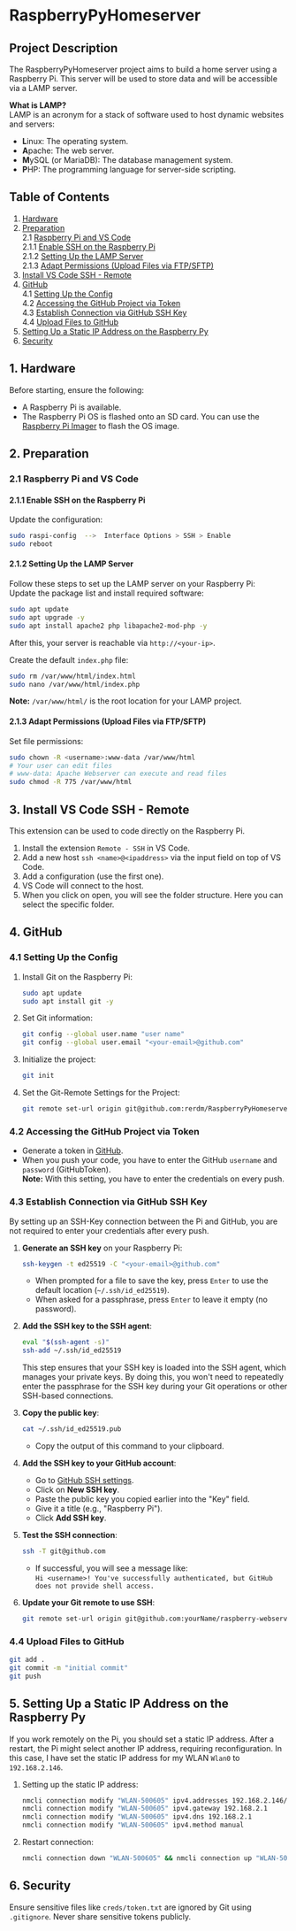 # RaspberryPyHomeserver

## Project Description
The RaspberryPyHomeserver project aims to build a home server using a Raspberry Pi. This server will be used to store data and will be accessible via a LAMP server.

**What is LAMP?**  
LAMP is an acronym for a stack of software used to host dynamic websites and servers:
- **L**inux: The operating system.
- **A**pache: The web server.
- **M**ySQL (or MariaDB): The database management system.
- **P**HP: The programming language for server-side scripting.

## Table of Contents
1. [Hardware](#1-hardware)<br>
2. [Preparation](#2-preparation)<br>
   2.1 [Raspberry Pi and VS Code](#21-raspberry-pi-and-vs-code)<br>
      2.1.1 [Enable SSH on the Raspberry Pi](#211-enable-ssh-on-the-raspberry-pi)<br>
      2.1.2 [Setting Up the LAMP Server](#212-setting-up-the-lamp-server)<br>
      2.1.3 [Adapt Permissions (Upload Files via FTP/SFTP)](#213-adapt-permissions-upload-files-via-ftpsftp)<br>
3. [Install VS Code SSH - Remote](#3-install-vs-code-ssh---remote)<br>
4. [GitHub](#4-github)<br>
   4.1 [Setting Up the Config](#41-setting-up-the-config)<br>
   4.2 [Accessing the GitHub Project via Token](#42-accessing-the-github-project-via-token)<br>
   4.3 [Establish Connection via GitHub SSH Key](#43-establish-connection-via-github-ssh-key)<br>
   4.4 [Upload Files to GitHub](#44-upload-files-to-github)<br>
5. [Setting Up a Static IP Address on the Raspberry Py](#5-setting-up-a-static-ip-address-on-the-raspberry-py)<br>
6. [Security](#6-security)<br>

## 1. Hardware
Before starting, ensure the following:
- A Raspberry Pi is available.
- The Raspberry Pi OS is flashed onto an SD card. You can use the [Raspberry Pi Imager](https://www.raspberrypi.com/software/) to flash the OS image.

## 2. Preparation

### 2.1 Raspberry Pi and VS Code

#### 2.1.1 Enable SSH on the Raspberry Pi
Update the configuration:

```bash
sudo raspi-config  -->  Interface Options > SSH > Enable
sudo reboot
```

#### 2.1.2 Setting Up the LAMP Server
Follow these steps to set up the LAMP server on your Raspberry Pi:<br>
Update the package list and install required software:

```bash
sudo apt update
sudo apt upgrade -y
sudo apt install apache2 php libapache2-mod-php -y
```
After this, your server is reachable via `http://<your-ip>`.

Create the default `index.php` file:

```bash
sudo rm /var/www/html/index.html
sudo nano /var/www/html/index.php
```
**Note:** `/var/www/html/` is the root location for your LAMP project.

#### 2.1.3 Adapt Permissions (Upload Files via FTP/SFTP)

Set file permissions:

```bash
sudo chown -R <username>:www-data /var/www/html
# Your user can edit files
# www-data: Apache Webserver can execute and read files
sudo chmod -R 775 /var/www/html
```

## 3. Install VS Code SSH - Remote

This extension can be used to code directly on the Raspberry Pi.

1. Install the extension `Remote - SSH` in VS Code.
2. Add a new host `ssh <name>@<ipaddress>` via the input field on top of VS Code.
3. Add a configuration (use the first one).
4. VS Code will connect to the host.
5. When you click on open, you will see the folder structure. Here you can select the specific folder.

## 4. GitHub

### 4.1 Setting Up the Config

1. Install Git on the Raspberry Pi:

   ```bash
   sudo apt update
   sudo apt install git -y
   ``` 
2. Set Git information:

   ```bash
   git config --global user.name "user name"
   git config --global user.email "<your-email>@github.com"
   ``` 

3. Initialize the project:

   ```bash
   git init
   ``` 

4. Set the Git-Remote Settings for the Project:
   ```bash
   git remote set-url origin git@github.com:rerdm/RaspberryPyHomeserver.git
   ``` 

### 4.2 Accessing the GitHub Project via Token

- Generate a token in [GitHub](https://github.com/settings/tokens).
- When you push your code, you have to enter the GitHub `username` and `password` (GitHubToken).<br>
**Note:** With this setting, you have to enter the credentials on every push.

### 4.3 Establish Connection via GitHub SSH Key

By setting up an SSH-Key connection between the Pi and GitHub, you are not required to enter your credentials after every push.

1. **Generate an SSH key** on your Raspberry Pi:
   ```bash
   ssh-keygen -t ed25519 -C "<your-email>@github.com"
   ```
   - When prompted for a file to save the key, press `Enter` to use the default location (`~/.ssh/id_ed25519`).
   - When asked for a passphrase, press `Enter` to leave it empty (no password).

2. **Add the SSH key to the SSH agent**:
   ```bash
   eval "$(ssh-agent -s)"
   ssh-add ~/.ssh/id_ed25519
   ```
   This step ensures that your SSH key is loaded into the SSH agent, which manages your private keys. By doing this, you won't need to repeatedly enter the passphrase for the SSH key during your Git operations or other SSH-based connections.

3. **Copy the public key**:
   ```bash
   cat ~/.ssh/id_ed25519.pub
   ```
   - Copy the output of this command to your clipboard.

4. **Add the SSH key to your GitHub account**:
   - Go to [GitHub SSH settings](https://github.com/settings/keys).
   - Click on **New SSH key**.
   - Paste the public key you copied earlier into the "Key" field.
   - Give it a title (e.g., "Raspberry Pi").
   - Click **Add SSH key**.

5. **Test the SSH connection**:
   ```bash
   ssh -T git@github.com
   ```
   - If successful, you will see a message like:  
     `Hi <username>! You've successfully authenticated, but GitHub does not provide shell access.`

6. **Update your Git remote to use SSH**:
   ```bash
   git remote set-url origin git@github.com:yourName/raspberry-webserver.git
   ```

### 4.4 Upload Files to GitHub

```bash
git add .
git commit -m "initial commit"
git push 
```

## 5. Setting Up a Static IP Address on the Raspberry Py

If you work remotely on the Pi, you should set a static IP address. After a restart, the Pi might select another IP address, requiring reconfiguration. In this case, I have set the static IP address for my WLAN `Wlan0` to `192.168.2.146`.

1. Setting up the static IP address:

   ```bash
   nmcli connection modify "WLAN-500605" ipv4.addresses 192.168.2.146/24
   nmcli connection modify "WLAN-500605" ipv4.gateway 192.168.2.1
   nmcli connection modify "WLAN-500605" ipv4.dns 192.168.2.1
   nmcli connection modify "WLAN-500605" ipv4.method manual
   ```
2. Restart connection:
   ```bash
   nmcli connection down "WLAN-500605" && nmcli connection up "WLAN-500605"
   ```

## 6. Security
Ensure sensitive files like `creds/token.txt` are ignored by Git using `.gitignore`. Never share sensitive tokens publicly.





